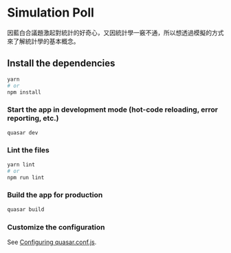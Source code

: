 # Simulation Poll

因藍白合議題激起對統計的好奇心，又因統計學一竅不通，所以想透過模擬的方式來了解統計學的基本概念。

## Install the dependencies
```bash
yarn
# or
npm install
```

### Start the app in development mode (hot-code reloading, error reporting, etc.)
```bash
quasar dev
```


### Lint the files
```bash
yarn lint
# or
npm run lint
```

### Build the app for production
```bash
quasar build
```

### Customize the configuration
See [Configuring quasar.conf.js](https://v1.quasar.dev/quasar-cli/quasar-conf-js).
